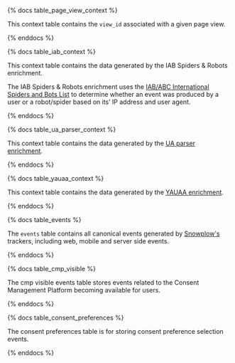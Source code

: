 {% docs table_page_view_context %}

This context table contains the `view_id` associated with a given page view.

{% enddocs %}

{% docs table_iab_context %}

This context table contains the data generated by the IAB Spiders & Robots enrichment.

The IAB Spiders & Robots enrichment uses the [IAB/ABC International Spiders and Bots List](https://iabtechlab.com/software/iababc-international-spiders-and-bots-list/) to determine whether an event was produced by a user or a robot/spider based on its’ IP address and user agent.

{% enddocs %}


{% docs table_ua_parser_context %}

This context table contains the data generated by the [UA parser enrichment](https://docs.snowplow.io/docs/enriching-your-data/available-enrichments/ua-parser-enrichment/).

{% enddocs %}


{% docs table_yauaa_context %}

This context table contains the data generated by the [YAUAA enrichment](https://docs.snowplow.io/docs/enriching-your-data/available-enrichments/yauaa-enrichment/).

{% enddocs %}


{% docs table_events %}

The `events` table contains all canonical events generated by [Snowplow's](https://snowplow.io/) trackers, including web, mobile and server side events.

{% enddocs %}

{% docs table_cmp_visible %}

The cmp visible events table stores events related to the Consent Management Platform becoming available for users.

{% enddocs %}

{% docs table_consent_preferences %}

The consent preferences table is for storing consent preference selection events.

{% enddocs %}
